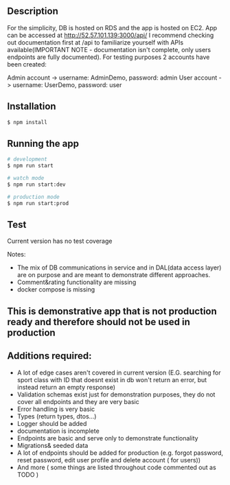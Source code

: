 ## Description
For the simplicity, DB is hosted on RDS and the app is hosted on EC2. App can be accessed at http://52.57.101.139:3000/api/ I recommend checking out documentation first at /api to familiarize yourself with APIs available(IMPORTANT NOTE - documentation isn't complete, only users endpoints are fully documented). For testing purposes 2 accounts have been created:

Admin account -> username: AdminDemo, password: admin
User account -> username: UserDemo, password: user

## Installation

```bash
$ npm install
```

## Running the app

```bash
# development
$ npm run start

# watch mode
$ npm run start:dev

# production mode
$ npm run start:prod
```

## Test

Current version has no test coverage

Notes:
- The mix of DB communications in service and in DAL(data access layer) are on purpose and are meant to demonstrate different approaches.
- Comment&rating functionality are missing
- docker compose is missing

## This is demonstrative app that is not production ready and therefore should not be used in production
## Additions required:
- A lot of edge cases aren't covered in current version (E.G. searching for sport class with ID that doesnt exist in db won't return an error, but instead return an empty response) 
- Validation schemas exist just for demonstration purposes, they do not cover all endpoints and they are very basic
- Error handling is very basic
- Types (return types, dtos...)
- Logger should be added
- documentation is incomplete
- Endpoints are basic and serve only to demonstrate functionality
- Migrations& seeded data
- A lot of endpoints should be added for production (e.g. forgot password, reset password, edit user profile and delete account ( for users))
- And more ( some things are listed throughout code commented out as TODO )

